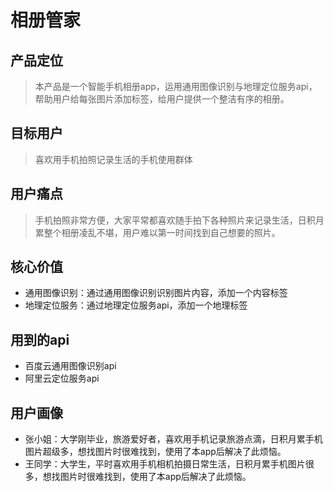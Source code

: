 # 相册管家
## 产品定位
> 本产品是一个智能手机相册app，运用通用图像识别与地理定位服务api，帮助用户给每张图片添加标签，给用户提供一个整洁有序的相册。
## 目标用户
> 喜欢用手机拍照记录生活的手机使用群体
## 用户痛点
> 手机拍照非常方便，大家平常都喜欢随手拍下各种照片来记录生活，日积月累整个相册凌乱不堪，用户难以第一时间找到自己想要的照片。
## 核心价值
* 通用图像识别：通过通用图像识别识别图片内容，添加一个内容标签
* 地理定位服务：通过地理定位服务api，添加一个地理标签
## 用到的api
* 百度云通用图像识别api
* 阿里云定位服务api
## 用户画像
* 张小姐：大学刚毕业，旅游爱好者，喜欢用手机记录旅游点滴，日积月累手机图片超级多，想找图片时很难找到，使用了本app后解决了此烦恼。
* 王同学：大学生，平时喜欢用手机相机拍摄日常生活，日积月累手机图片很多，想找图片时很难找到，使用了本app后解决了此烦恼。
